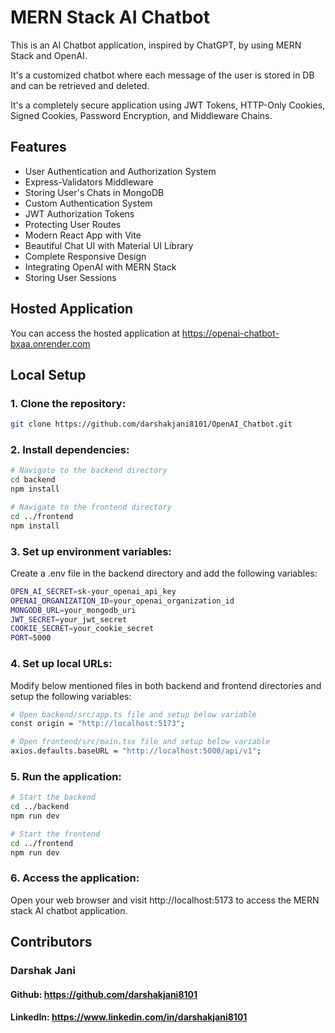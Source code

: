 # MERN Stack AI Chatbot

This is an AI Chatbot application, inspired by ChatGPT, by using MERN Stack and OpenAI.

It's a customized chatbot where each message of the user is stored in DB and can be retrieved and deleted.

It's a completely secure application using JWT Tokens, HTTP-Only Cookies, Signed Cookies, Password Encryption, and Middleware Chains.

## Features

- User Authentication and Authorization System
- Express-Validators Middleware
- Storing User's Chats in MongoDB
- Custom Authentication System
- JWT Authorization Tokens
- Protecting User Routes
- Modern React App with Vite
- Beautiful Chat UI with Material UI Library
- Complete Responsive Design
- Integrating OpenAI with MERN Stack
- Storing User Sessions

## Hosted Application
You can access the hosted application at https://openai-chatbot-bxaa.onrender.com

## Local Setup

### 1. Clone the repository:

```bash
git clone https://github.com/darshakjani8101/OpenAI_Chatbot.git
```

### 2. Install dependencies:

```bash
# Navigate to the backend directory
cd backend
npm install

# Navigate to the frontend directory
cd ../frontend
npm install
```

### 3. Set up environment variables:
Create a .env file in the backend directory and add the following variables:

```bash
OPEN_AI_SECRET=sk-your_openai_api_key
OPENAI_ORGANIZATION_ID=your_openai_organization_id
MONGODB_URL=your_mongodb_uri
JWT_SECRET=your_jwt_secret
COOKIE_SECRET=your_cookie_secret
PORT=5000
```

### 4. Set up local URLs:
Modify below mentioned files in both backend and frontend directories and setup the following variables:

```bash
# Open backend/src/app.ts file and setup below variable
const origin = "http://localhost:5173";

# Open frontend/src/main.tsx file and setup below variable
axios.defaults.baseURL = "http://localhost:5000/api/v1";
```

### 5. Run the application:

```bash
# Start the backend
cd ../backend
npm run dev

# Start the frontend
cd ../frontend
npm run dev
```

### 6. Access the application:
Open your web browser and visit http://localhost:5173 to access the MERN stack AI chatbot application.

## Contributors
### Darshak Jani
#### Github: https://github.com/darshakjani8101
#### LinkedIn: https://www.linkedin.com/in/darshakjani8101

